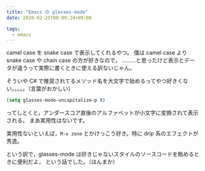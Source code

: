 ```yaml
---
title: "Emacs の glasses-mode"
date: 2020-02-25T00:09:24+09:00

tags:
  - emacs
---
```


camel case を snake case で表示してくれるやつ。
僕は camel case より snake case や chain case の方が好きなので，
………と思ったけど表示とデータが違うって実際に書くときに使える訳ないじゃん。

そういや C# で推奨されてるメソッド名を大文字で始めるってやつ好きくない。。。。。（言葉がおかしい）

```lisp
(setq glasses-mode-uncapitalize-p t)
```

ってしとくと，アンダースコア直後のアルファベットが小文字に変換されて表示される。
まあ実用性はないです。

実用性ないといえば，`M-x zone` とかけっこう好き。特に drip 系のエフェクトが秀逸。

という訳で，glasses-mode は好きじゃないスタイルのソースコードを眺めるときに便利だよ，
という話でした。（ほんまか）
